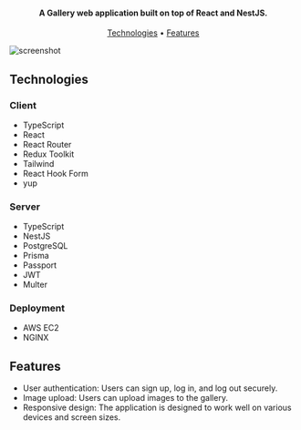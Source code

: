 <h4 align="center">A Gallery web application built on top of React and NestJS.</h4>

<p align="center">
  <a href="#technologies">Technologies</a> •
  <a href="#features">Features</a>
</p>

![screenshot](https://github.com/vmamchur/gallery/assets/105542865/c375e920-5e40-4c99-9112-3ad3c56c4bc3)
	
## Technologies
### Client
* TypeScript
* React
* React Router
* Redux Toolkit
* Tailwind
* React Hook Form
* yup

### Server
* TypeScript
* NestJS
* PostgreSQL
* Prisma
* Passport
* JWT
* Multer

### Deployment
* AWS EC2
* NGINX

## Features
* User authentication: Users can sign up, log in, and log out securely.
* Image upload: Users can upload images to the gallery.
* Responsive design: The application is designed to work well on various devices and screen sizes.
